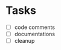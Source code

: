 <!---
This file was created using TASK.md
https://github.com/democraz20/taskmd
-->
# Tasks
- [ ] code comments
- [ ] documentations
- [ ] cleanup